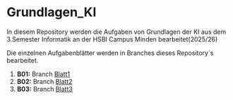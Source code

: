 # Grundlagen_KI

In diesem Repository werden die Aufgaben von Grundlagen der KI aus dem 3.Semester Informatik an der HSBI Campus Minden bearbeitet(2025/26)

Die einzelnen Aufgabenblätter werden in Branches dieses Repository´s bearbeitet.

1. **B01:** Branch [Blatt1](https://github.com/TDPFerox/Grundlagen_KI/tree/Blatt1)
2. **B02:** Branch [Blatt2](https://github.com/TDPFerox/Grundlagen_KI/tree/Blatt2)
3. **B03:** Branch [Blatt3](https://github.com/TDPFerox/Grundlagen_KI/tree/Blatt3)